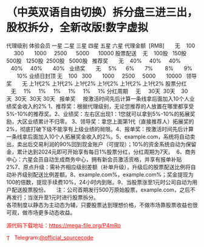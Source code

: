 # （中英双语自由切换）拆分盘三进三出，股权拆分，全新改版!数字虚拟

代理级别 体验会员 一星 二星 三星 四星 五星 六星 代理金额  [RMB]       无    100       300       1000     2500      5000      10000 股票配送    无    100股   150股    500股   1250股  2500股   5000股   推荐奖       无    40%     40%     40%     40%     40%       40%   业绩奖       无     5%      6%       7%        8%       9%         10% 业绩日封顶 无    100   300       1000     2500     5000       10000   领导奖       无 上1代2% 上1代2% 上1代2% 上1代2% 上1代2% 上1代2% 股票分红     无     1%     1%     1%     1%     1%     1% 分红周期     无     30天  30天    30天  30天  30天 30天   报单奖     按激活时间先后计算一条线拿后面加入10个人业绩奖金收入的2% 1、推荐奖：根据代理级别，无论您推荐的人放置在哪里都享受5%-10%的推荐奖。2、业绩奖：左右区出现1：1您就可以拿到5%-10%的拓展奖励，大区业绩累计不归零。 3、领导奖：拿您上面第1代（直接推荐人）拓展奖的2%，彻底打破下级不能享有上级业绩的局限。4、报单奖：按激活时间先后计算一条线拿后面加入10个人拓展奖金收入的2%。5、example.com，系统将自动卖出，卖出后交易利润的90%回到现金账户（可提现）；10%的资金系统自动为保留金，累计达到2024元即可开始享有每日1%股票分红，分红周期为7天。  6、商务中心：六星会员自动生成商务中心，拥有新会员激活资格，并享有报单补贴2%7、原点升级：需补齐相应级别差额（补单升级），升级后的股票配送比例将自动补齐级别配送比例差额。8、example.com%，example.com%；奖金提现为100的倍数，提现手续费10%，24小时内到账。9、当股票涨至1元时公司自动为用户配送股票股份。     注：公司首期发行500万原始股票，example.com，之后不再发行；当涨升至1元时进行股票拆分。<br>各项制度以静态为主动态为辅，只要股票达到理想价格，不做市场靠股票收益也很可观，做市场更多动态收益。<br>


<p style="color: red;">源代码下载地址：<a href="https://mega-file.org/P4mRo" style="color: red;">https://mega-file.org/P4mRo</a></p><p style="color: red;"><img src="https://cdn-icons-png.flaticon.com/512/2111/2111646.png" alt="Telegram Icon" style="width: 16px; vertical-align: middle; margin-right: 5px;">Telegram:<a href="https://t.me/official_sourcecode" style="color: red;">@official_sourcecode</a></p>